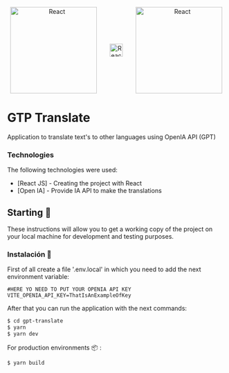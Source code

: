 <p align="center" style="display:flex; justify-content:center; align-items: center;">
  <a href="http://nestjs.com/" target="blank"><img src="https://upload.wikimedia.org/wikipedia/commons/thumb/a/a7/React-icon.svg/539px-React-icon.svg.png" width="200" alt="React" /></a>
  <a href="http://nestjs.com/" style="margin: 30px;" target="blank"><img src="https://cdn.freebiesupply.com/logos/large/2x/ampersand-logo-black-and-white.png" width="30" alt="React" /></a>
  <a href="https://openai.com/" target="blank"><img src="https://img.icons8.com/m_sharp/512/FFFFFF/chatgpt.png" width="200" alt="React" /></a>
</p>

# GTP Translate

Application to translate text's to other languages using OpenIA API (GPT)

### Technologies

The following technologies were used:

* [React JS] - Creating the project with React
* [Open IA] - Provide IA API to make the translations

## Starting 🚀

These instructions will allow you to get a working copy of the project on your local machine for development and testing purposes.

### Instalación 🔧
First of all create a file '.env.local' in which you need to add the next environment variable:

```SH
#HERE YO NEED TO PUT YOUR OPENIA API KEY
VITE_OPENIA_API_KEY=ThatIsAnExampleOfKey

```

After that you can run the application with the next commands:

```sh
$ cd gpt-translate
$ yarn
$ yarn dev
```

For production environments 📦 :

```sh
$ yarn build
```

